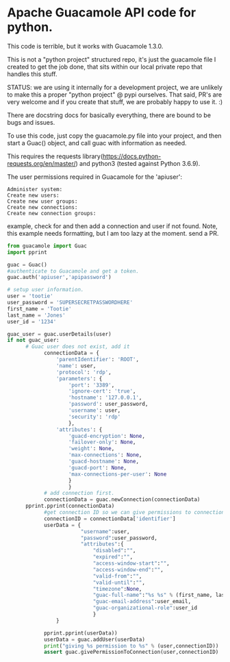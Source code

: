 # Apache Guacamole API code for python.

This code is terrible, but it works with Guacamole 1.3.0.

This is not a "python project" structured repo, it's just the guacamole file I created to get the job done, that sits within our local private repo that handles this stuff.

STATUS: we are using it internally for a development project, we are unlikely to make this a proper "python project" @ pypi ourselves.
That said, PR's are very welcome and if you create that stuff, we are probably happy to use it. :)

There are docstring docs for basically everything, there are bound to be bugs and issues.

To use this code, just copy the guacamole.py file into your project, and then start a Guac() object, and call guac with information as needed.

This requires the requests library(https://docs.python-requests.org/en/master/) and python3 (tested against Python 3.6.9).


The user permissions required in Guacamole for the 'apiuser':
```
Administer system:
Create new users:
Create new user groups:
Create new connections:
Create new connection groups:
```

example, check for and then add a connection and user if not found. Note, this example needs formatting, but I am too lazy at the moment. send a PR.

```python
from guacamole import Guac
import pprint

guac = Guac()
#authenticate to Guacamole and get a token.
guac.auth('apiuser','apipassword')

# setup user information.
user = 'tootie'
user_password = 'SUPERSECRETPASSWORDHERE'
first_name = 'Tootie'
last_name = 'Jones'
user_id = '1234'

guac_user = guac.userDetails(user)
if not guac_user:
      # Guac user does not exist, add it
			connectionData = {
				'parentIdentifier': 'ROOT',
				'name': user,
				'protocol': 'rdp',
				'parameters': {
					'port': '3389',
					'ignore-cert': 'true',
					'hostname': '127.0.0.1',
					'password': user_password,
					'username': user,
					'security': 'rdp'
					},
				'attributes': {
					'guacd-encryption': None,
					'failover-only': None,
					'weight': None,
					'max-connections': None,
					'guacd-hostname': None, 
					'guacd-port': None, 
					'max-connections-per-user': None
					}
					}
			# add connection first.
			connectionData = guac.newConnection(connectionData)
      pprint.pprint(connectionData)
			#get connection ID so we can give permissions to connection after we create user.
			connectionID = connectionData['identifier']
			userData = {
						"username":user,
						"password":user_password,
						"attributes":{
							"disabled":"",
							"expired":"",
							"access-window-start":"",
							"access-window-end":"",
							"valid-from":"",
							"valid-until":"",
							"timezone":None,
							"guac-full-name":"%s %s" % (first_name, last_name),
							"guac-email-address":user_email,
							"guac-organizational-role":user_id
							}
				}

			pprint.pprint(userData))
			userData = guac.addUser(userData)
			print("giving %s permission to %s" % (user,connectionID))
			assert guac.givePermissionToConnection(user,connectionID)
```
